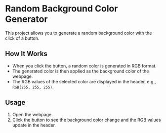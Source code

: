 # Random Background Color Generator

This project allows you to generate a random background color with the click of a button.

## How It Works
- When you click the button, a random color is generated in RGB format.
- The generated color is then applied as the background color of the webpage.
- The RGB values of the selected color are displayed in the header, e.g., `RGB(255, 255, 255)`.

## Usage
1. Open the webpage.
2. Click the button to see the background color change and the RGB values update in the header.
